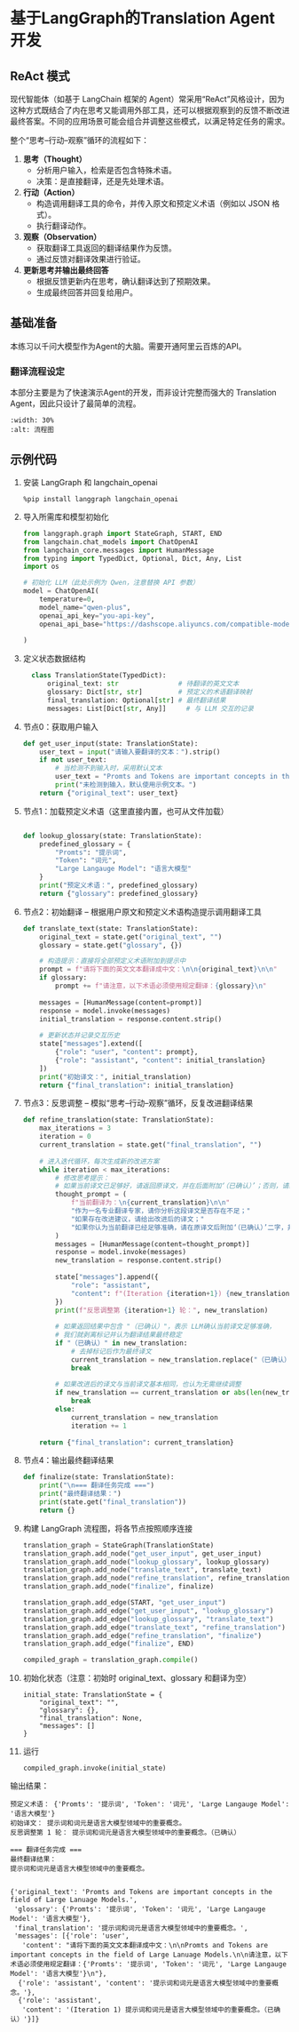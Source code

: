 # 基于LangGraph的Translation Agent 开发



## ReAct 模式

现代智能体（如基于 LangChain 框架的 Agent）常采用“ReAct”风格设计，因为这种方式既结合了内在思考又能调用外部工具，还可以根据观察到的反馈不断改进最终答案。不同的应用场景可能会组合并调整这些模式，以满足特定任务的需求。

整个“思考–行动–观察”循环的流程如下：

1. **思考（Thought）**
   - 分析用户输入，检索是否包含特殊术语。
   - 决策：是直接翻译，还是先处理术语。
2. **行动（Action）**
   - 构造调用翻译工具的命令，并传入原文和预定义术语（例如以 JSON 格式）。
   - 执行翻译动作。
3. **观察（Observation）**
   - 获取翻译工具返回的翻译结果作为反馈。
   - 通过反馈对翻译效果进行验证。
4. **更新思考并输出最终回答**
   - 根据反馈更新内在思考，确认翻译达到了预期效果。
   - 生成最终回答并回复给用户。



## 基础准备

本练习以千问大模型作为Agent的大脑。需要开通阿里云百炼的API。



### 翻译流程设定

本部分主要是为了快速演示Agent的开发，而非设计完整而强大的 Translation Agent，因此只设计了最简单的流程。

```{image} images/workflow.png
:width: 30%
:alt: 流程图
```




## 示例代码



1. 安装 LangGraph 和 langchain_openai

   ```
   %pip install langgraph langchain_openai
   ```

   

2. 导入所需库和模型初始化

   ```python
   from langgraph.graph import StateGraph, START, END
   from langchain.chat_models import ChatOpenAI
   from langchain_core.messages import HumanMessage
   from typing import TypedDict, Optional, Dict, Any, List
   import os
   
   # 初始化 LLM（此处示例为 Qwen，注意替换 API 参数）
   model = ChatOpenAI(
       temperature=0,
       model_name="qwen-plus", 
       openai_api_key="you-api-key",
       openai_api_base="https://dashscope.aliyuncs.com/compatible-mode/v1",
    
   )
   ```

   

3. 定义状态数据结构

   ```python
     class TranslationState(TypedDict):
         original_text: str               # 待翻译的英文文本
         glossary: Dict[str, str]         # 预定义的术语翻译映射
         final_translation: Optional[str] # 最终翻译结果
         messages: List[Dict[str, Any]]     # 与 LLM 交互的记录
   ```

   

4. 节点0：获取用户输入

   ```python
   def get_user_input(state: TranslationState):
       user_text = input("请输入要翻译的文本：").strip()
       if not user_text:
           # 当检测不到输入时，采用默认文本
           user_text = "Promts and Tokens are important concepts in the field of Large Lanuage Models."
           print("未检测到输入，默认使用示例文本。")
       return {"original_text": user_text}
   ```

   

5. 节点1：加载预定义术语（这里直接内置，也可从文件加载）

   ```python
   
   def lookup_glossary(state: TranslationState):
       predefined_glossary = {
           "Promts": "提示词",
           "Token": "词元",
           "Large Langauge Model": "语言大模型"
       }
       print("预定义术语：", predefined_glossary)
       return {"glossary": predefined_glossary}
   
   ```

   

6. 节点2：初始翻译 – 根据用户原文和预定义术语构造提示调用翻译工具

   ```python
   def translate_text(state: TranslationState):
       original_text = state.get("original_text", "")
       glossary = state.get("glossary", {})
   
       # 构造提示：直接将全部预定义术语附加到提示中
       prompt = f"请将下面的英文文本翻译成中文：\n\n{original_text}\n\n"
       if glossary:
           prompt += f"请注意，以下术语必须使用规定翻译：{glossary}\n"
       
       messages = [HumanMessage(content=prompt)]
       response = model.invoke(messages)
       initial_translation = response.content.strip()
       
       # 更新状态并记录交互历史
       state["messages"].extend([
           {"role": "user", "content": prompt},
           {"role": "assistant", "content": initial_translation}
       ])
       print("初始译文：", initial_translation)
       return {"final_translation": initial_translation}
   ```

   

7. 节点3：反思调整 – 模拟“思考–行动–观察”循环，反复改进翻译结果

   ```python
   def refine_translation(state: TranslationState):
       max_iterations = 3
       iteration = 0
       current_translation = state.get("final_translation", "")
       
       # 进入迭代循环，每次生成新的改进方案
       while iteration < max_iterations:
           # 修改思考提示：
           # 如果当前译文已足够好，请返回原译文，并在后面附加‘（已确认）’；否则，请给出详细改进后的译文。
           thought_prompt = (
               f"当前翻译为：\n{current_translation}\n\n"
               "作为一名专业翻译专家，请你分析这段译文是否存在不足；"
               "如果存在改进建议，请给出改进后的译文；"
               "如果你认为当前翻译已经足够准确，请在原译文后附加‘（已确认）’二字，并返回完整译文。"
           )
           messages = [HumanMessage(content=thought_prompt)]
           response = model.invoke(messages)
           new_translation = response.content.strip()
           
           state["messages"].append({
               "role": "assistant", 
               "content": f"(Iteration {iteration+1}) {new_translation}"
           })
           print(f"反思调整第 {iteration+1} 轮：", new_translation)
           
           # 如果返回结果中包含 "（已确认）"，表示 LLM确认当前译文足够准确，
           # 我们就剥离标记并认为翻译结果最终稳定
           if "（已确认）" in new_translation:
               # 去掉标记后作为最终译文
               current_translation = new_translation.replace("（已确认）", "").strip()
               break
           
           # 如果改进后的译文与当前译文基本相同，也认为无需继续调整
           if new_translation == current_translation or abs(len(new_translation) - len(current_translation)) < 5:
               break
           else:
               current_translation = new_translation
               iteration += 1
               
       return {"final_translation": current_translation}
   ```

   

8. 节点4：输出最终翻译结果

   ```python
   def finalize(state: TranslationState):
       print("\n=== 翻译任务完成 ===")
       print("最终翻译结果：")
       print(state.get("final_translation"))
       return {}
   ```

   

9. 构建 LangGraph 流程图，将各节点按照顺序连接

   ```python
   translation_graph = StateGraph(TranslationState)
   translation_graph.add_node("get_user_input", get_user_input)
   translation_graph.add_node("lookup_glossary", lookup_glossary)
   translation_graph.add_node("translate_text", translate_text)
   translation_graph.add_node("refine_translation", refine_translation)
   translation_graph.add_node("finalize", finalize)
   
   translation_graph.add_edge(START, "get_user_input")
   translation_graph.add_edge("get_user_input", "lookup_glossary")
   translation_graph.add_edge("lookup_glossary", "translate_text")
   translation_graph.add_edge("translate_text", "refine_translation")
   translation_graph.add_edge("refine_translation", "finalize")
   translation_graph.add_edge("finalize", END)
   
   compiled_graph = translation_graph.compile()
   ```

   

10. 初始化状态（注意：初始时 original_text、glossary 和翻译为空）

    ```
    initial_state: TranslationState = {
        "original_text": "",
        "glossary": {},
        "final_translation": None,
        "messages": []
    }
    ```

    

11. 运行

    ```
    compiled_graph.invoke(initial_state)
    ```

    

输出结果：



```
预定义术语： {'Promts': '提示词', 'Token': '词元', 'Large Langauge Model': '语言大模型'}
初始译文： 提示词和词元是语言大模型领域中的重要概念。
反思调整第 1 轮： 提示词和词元是语言大模型领域中的重要概念。（已确认）

=== 翻译任务完成 ===
最终翻译结果：
提示词和词元是语言大模型领域中的重要概念。
```

```

{'original_text': 'Promts and Tokens are important concepts in the field of Large Lanuage Models.',
 'glossary': {'Promts': '提示词', 'Token': '词元', 'Large Langauge Model': '语言大模型'},
 'final_translation': '提示词和词元是语言大模型领域中的重要概念。',
 'messages': [{'role': 'user',
   'content': "请将下面的英文文本翻译成中文：\n\nPromts and Tokens are important concepts in the field of Large Lanuage Models.\n\n请注意，以下术语必须使用规定翻译：{'Promts': '提示词', 'Token': '词元', 'Large Langauge Model': '语言大模型'}\n"},
  {'role': 'assistant', 'content': '提示词和词元是语言大模型领域中的重要概念。'},
  {'role': 'assistant',
   'content': '(Iteration 1) 提示词和词元是语言大模型领域中的重要概念。（已确认）'}]}
```

